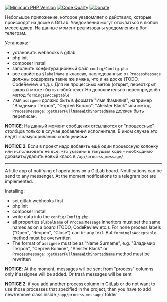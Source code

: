 [![Minimum PHP Version](https://img.shields.io/badge/php-%3E%3D%207.0-8892BF.svg)](https://php.net/)
[![Code Quality](https://img.shields.io/scrutinizer/g/i-programmer/gitlab-board-notifier-bot/master.svg?style=flat)](https://scrutinizer-ci.com/g/i-programmer/gitlab-board-notifier-bot/?branch=master)
[![Donate](https://img.shields.io/badge/%F0%9F%92%99-Donate-blue)](http://iprogrammer.pro/donate/)

Небольшое приложение, которое уведомляет о действиях, которые происходят на доске в GitLab. Уведомления могут отсылаться в любой мессенджер. На данные момент реализованы уведомления в бот телеграм.


Установка:

- установить webhooks в gitlab
- php init
- composer install
- заполнить конфигурационный файл `config/Config.php`
- все свойства `$labelName` в классах, наследованные от `ProcessMessage` должны содержать такие же имена, что и на доске (TODO, CodeReview и т.д.). Для не процессных меток (открыт, переоткрыт, закрыт) может быть любой текст. Но дополнительно переопределён метод `formingIsAcceptable`
- Имя `assignee` должно быть в формате "Имя Фамилия", например "Владимир Петров", "Сергей Волков", "Aleister Black" или метод `ProcessMessage::getUserFullNameWithShortedName`  должен быть переписан.

**NOTICE**: На данный момент сообщения отсылаются от "процессных" столбцов только в случае добавления исполнителя. В ином случае это ведёт к замусориванию сообщениями

**NOTICE 2**: Если в проект надо добавить ещё один процессную колонку или использовать не все, что указаны в текущем коде - необходимо добавить/удалить новый класс  в `/app/process_message/`

---


A little app of notifying of operations on a GitLab board. Notifications can be send to any messenger. At the moment notifications to a telegram bot are implemented.

Installing:

- set gitlab webhooks first
- php init
- composer install
- write data into the `config/Config.php`
- all properties `$labelName` of `ProcessMessage` inheritors must set the same names as on a board (TODO, CodeReview etc.). For none process labels ("Open", "Reopen", "Close") can be any text. But `formingIsAcceptable` method must be overwritten
- The format of `assignee` must be as "Name Surname", e.g. "Владимир Петров", "Сергей Волков", "Aleister Black"  or `ProcessMessage::getUserFullNameWithShortedName` method must be rewritten

**NOTICE**: At the moment, messages will be sent from "process" columns only if assignee will be added. Or trash messages will be sent

**NOTICE 2**: if you add another process column in GitLab or do not want to use those processes that specified in the project, than you have to add new/remove class inside `/app/process_message/` folder
